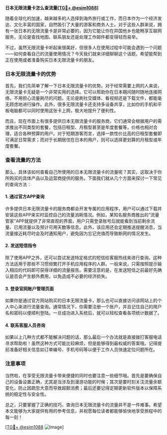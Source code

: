 **日本无限流量卡怎么查流量[[TG💪+ @esim1088](https://t.me/s/esim1088)]**

随着全球化的加速，越来越多的人选择到海外旅行或工作，而日本作为一个经济发达、文化丰富的国家，自然吸引了大量的游客和商务人士。对于这些人群来说，拥有一张日本的无限流量卡是非常必要的，因为它能让你在异国他乡也能畅享互联网服务，无论是查找地图、联系朋友还是处理工作邮件都变得轻而易举。

不过，虽然无限流量卡听起来很美好，但很多人在使用过程中可能会遇到一个问题——如何查看自己的流量使用情况？今天我们就来详细聊聊这个话题，希望能帮到正在使用或者准备购买日本无限流量卡的朋友。

### 日本无限流量卡的优势

首先，我们先简单了解一下日本无限流量卡的优势。对于经常需要上网的人来说，无限流量卡无疑是一个非常实用的选择。它可以帮助你在日本期间随时随地连接网络，不用担心流量耗尽的问题。无论是刷社交媒体、看视频还是下载文件，都能毫无顾虑地进行操作。此外，很多无限流量卡还支持多设备共享，比如你的手机和平板电脑都可以同时使用这张卡上网，极大地提升了便利性。

而且，现在市面上有很多提供日本无限流量卡的服务商，它们通常会根据用户的需求推出不同类型的套餐，包括日租型、月租型甚至是年度套餐等，价格也相对合理，适合各种预算的用户。对于短期游客而言，选择一款性价比高的日租型套餐即可满足日常需求；而对于长期居住在日本的用户，则可以选择更划算的月租型或年度套餐。

### 查看流量的方法

那么，具体该如何查看自己所使用的日本无限流量卡的流量呢？其实，这取决于你所购买的具体产品以及运营商提供的服务。下面我们就从几个方面来探讨一下常见的查询方法：

#### 1. 通过官方APP查询

许多提供日本无限流量卡的服务商都会开发专属的应用程序，用户可以通过下载并安装这些APP来实时监控自己的流量消耗情况。例如，某知名服务商推出的“流量管家”APP就提供了非常直观的界面，用户只需登录账号后就能看到当前剩余流量、已用流量以及预计可用天数等信息。此外，该应用还会定期推送提醒消息，当流量接近耗尽时会及时通知用户，避免因为忘记充值而导致断网的情况发生。

#### 2. 发送短信指令

除了使用APP之外，还可以尝试发送特定格式的短信给客服热线来进行查询。这种方法适用于那些不习惯频繁打开手机应用程序的人群。一般来说，只需按照提示输入相应的代码即可获得详细的流量报告。需要注意的是，在发送短信之前最好先确认是否会产生额外费用，以免造成不必要的经济损失。

#### 3. 登录官网账户管理页面

如果你是通过官方网站购买的日本无限流量卡，那么也可以直接访问该网站上的个人中心来进行流量查询。通常情况下，你需要注册一个账户，并且记住自己的用户名和密码以便顺利登陆。一旦成功进入系统后，就可以轻松查看各项统计数据了。

#### 4. 联系客服人员咨询

如果以上几种方式都不能解决问题的话，那么最后一个办法就是直接拨打客服电话寻求帮助啦！虽然这种方式可能比较麻烦，但是能够得到最权威的答案哦。记得提前准备好相关信息如订单编号、手机号码等以便于工作人员快速定位问题所在。

### 注意事项

当然啦，在享受无限流量卡带来便捷的同时也要注意一些细节哦。首先是要确保自己的设备设置正确，尤其是当涉及到漫游功能的时候；其次是要时刻关注流量余额变化，防止因疏忽大意而导致超额消费；最后还要记得定期更新软件版本以保障系统的稳定性与安全性。

总之，只要掌握了正确的技巧，查询日本无限流量卡的流量并不是一件难事。希望本文能够为大家提供有用的参考信息，并祝愿每位读者都能够愉快地享受旅程中的每一刻！

[[TG💪+ @esim1088](https://t.me/s/esim1088) ![Image](https://i.postimg.cc/4NQfJmqS/Snipaste-2025-05-13-00-14-12.png)]